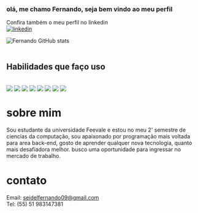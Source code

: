 ### olá, me chamo Fernando, seja bem vindo ao meu perfil 
Confira também o meu perfil no linkedin  <br>
[![linkedin](https://img.shields.io/badge/LinkedIn-0077B5?style=for-the-badge&logo=linkedin&logoColor=white)](https://www.linkedin.com/in/fernando-peixoto-9685952bb/)

![Fernando GitHub stats](https://github-readme-stats.vercel.app/api?username=fernaF9&show_icons=true&theme=radical) <br> <br> 

## Habilidades que faço uso 
<div style="dysplay: inline_block"> <br/>
<img align="center" src="https://img.shields.io/badge/Java-ED8B00?style=for-the-badge&logo=openjdk&logoColor=white" />
<img align="center" src="https://img.shields.io/badge/Python-14354C?style=for-the-badge&logo=python&logoColor=white" />
<img align="center" src="https://img.shields.io/badge/C%2B%2B-00599C?style=for-the-badge&logo=c%2B%2B&logoColor=white" />
<img align="center" src="https://img.shields.io/badge/PHP-777BB4?style=for-the-badge&logo=php&logoColor=white" />
<img align="center" src="https://img.shields.io/badge/Spring-6DB33F?style=for-the-badge&logo=spring&logoColor=white" />
<img align="center" src="https://img.shields.io/badge/MySQL-00000F?style=for-the-badge&logo=mysql&logoColor=white" />
<img align="center" src="https://img.shields.io/badge/HTML5-E34F26?style=for-the-badge&logo=html5&logoColor=white" />
<img align="center" src="https://img.shields.io/badge/CSS3-1572B6?style=for-the-badge&logo=css3&logoColor=white" />
</div>

 # sobre mim
 Sou estudante da universidade Feevale e estou no meu 2' semestre de ciencias da computação, sou apaixonado por programação
 mais voltada para area back-end, gosto de aprender qualquer nova tecnologia, quanto mais desafiadora melhor.
 busco uma oportunidade para ingressar no mercado de trabalho.

 # contato
 
 Email: seidelfernando09@gmail.com <br>
 Tel: (55) 51 983147381
